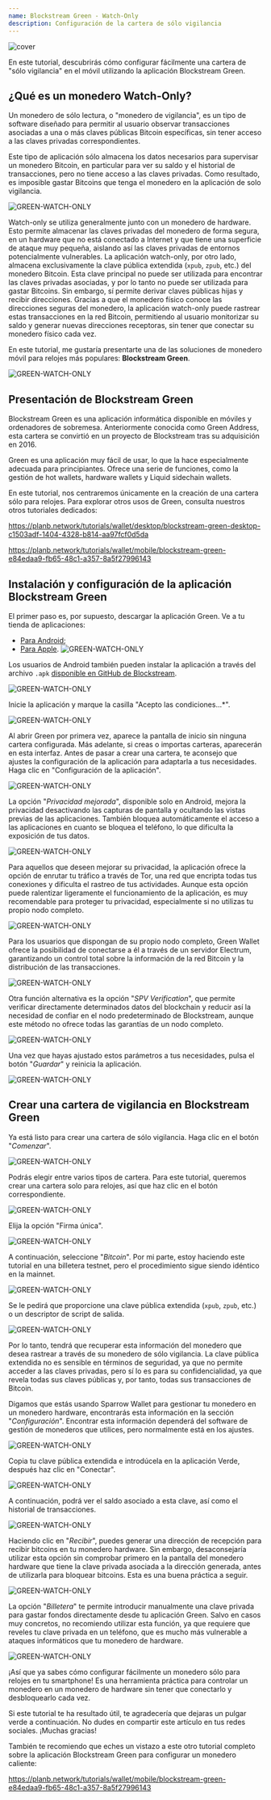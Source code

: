 ```yaml
---
name: Blockstream Green - Watch-Only
description: Configuración de la cartera de sólo vigilancia
---
```

![cover](assets/cover.webp)

En este tutorial, descubrirás cómo configurar fácilmente una cartera de "sólo vigilancia" en el móvil utilizando la aplicación Blockstream Green.

## ¿Qué es un monedero Watch-Only?

Un monedero de sólo lectura, o "monedero de vigilancia", es un tipo de software diseñado para permitir al usuario observar transacciones asociadas a una o más claves públicas Bitcoin específicas, sin tener acceso a las claves privadas correspondientes.

Este tipo de aplicación sólo almacena los datos necesarios para supervisar un monedero Bitcoin, en particular para ver su saldo y el historial de transacciones, pero no tiene acceso a las claves privadas. Como resultado, es imposible gastar Bitcoins que tenga el monedero en la aplicación de solo vigilancia.

![GREEN-WATCH-ONLY](assets/fr/01.webp)

Watch-only se utiliza generalmente junto con un monedero de hardware. Esto permite almacenar las claves privadas del monedero de forma segura, en un hardware que no está conectado a Internet y que tiene una superficie de ataque muy pequeña, aislando así las claves privadas de entornos potencialmente vulnerables. La aplicación watch-only, por otro lado, almacena exclusivamente la clave pública extendida (`xpub`, `zpub`, etc.) del monedero Bitcoin. Esta clave principal no puede ser utilizada para encontrar las claves privadas asociadas, y por lo tanto no puede ser utilizada para gastar Bitcoins. Sin embargo, sí permite derivar claves públicas hijas y recibir direcciones. Gracias a que el monedero físico conoce las direcciones seguras del monedero, la aplicación watch-only puede rastrear estas transacciones en la red Bitcoin, permitiendo al usuario monitorizar su saldo y generar nuevas direcciones receptoras, sin tener que conectar su monedero físico cada vez.

En este tutorial, me gustaría presentarte una de las soluciones de monedero móvil para relojes más populares: **Blockstream Green**.

![GREEN-WATCH-ONLY](assets/fr/02.webp)

## Presentación de Blockstream Green

Blockstream Green es una aplicación informática disponible en móviles y ordenadores de sobremesa. Anteriormente conocida como Green Address, esta cartera se convirtió en un proyecto de Blockstream tras su adquisición en 2016.

Green es una aplicación muy fácil de usar, lo que la hace especialmente adecuada para principiantes. Ofrece una serie de funciones, como la gestión de hot wallets, hardware wallets y Liquid sidechain wallets.

En este tutorial, nos centraremos únicamente en la creación de una cartera sólo para relojes. Para explorar otros usos de Green, consulta nuestros otros tutoriales dedicados:

https://planb.network/tutorials/wallet/desktop/blockstream-green-desktop-c1503adf-1404-4328-b814-aa97fcf0d5da

https://planb.network/tutorials/wallet/mobile/blockstream-green-e84edaa9-fb65-48c1-a357-8a5f27996143

## Instalación y configuración de la aplicación Blockstream Green

El primer paso es, por supuesto, descargar la aplicación Green. Ve a tu tienda de aplicaciones:

- [Para Android](https://play.google.com/store/apps/details?id=com.greenaddress.greenbits_android_wallet);
- [Para Apple](https://apps.apple.com/us/app/green-bitcoin-wallet/id1402243590).
![GREEN-WATCH-ONLY](assets/fr/03.webp)

Los usuarios de Android también pueden instalar la aplicación a través del archivo `.apk` [disponible en GitHub de Blockstream](https://github.com/Blockstream/green_android/releases).

![GREEN-WATCH-ONLY](assets/fr/04.webp)

Inicie la aplicación y marque la casilla "Acepto las condiciones...*".

![GREEN-WATCH-ONLY](assets/fr/05.webp)

Al abrir Green por primera vez, aparece la pantalla de inicio sin ninguna cartera configurada. Más adelante, si creas o importas carteras, aparecerán en esta interfaz. Antes de pasar a crear una cartera, te aconsejo que ajustes la configuración de la aplicación para adaptarla a tus necesidades. Haga clic en "Configuración de la aplicación".

![GREEN-WATCH-ONLY](assets/fr/06.webp)

La opción "*Privacidad mejorada*", disponible solo en Android, mejora la privacidad desactivando las capturas de pantalla y ocultando las vistas previas de las aplicaciones. También bloquea automáticamente el acceso a las aplicaciones en cuanto se bloquea el teléfono, lo que dificulta la exposición de tus datos.

![GREEN-WATCH-ONLY](assets/fr/07.webp)

Para aquellos que deseen mejorar su privacidad, la aplicación ofrece la opción de enrutar tu tráfico a través de Tor, una red que encripta todas tus conexiones y dificulta el rastreo de tus actividades. Aunque esta opción puede ralentizar ligeramente el funcionamiento de la aplicación, es muy recomendable para proteger tu privacidad, especialmente si no utilizas tu propio nodo completo.

![GREEN-WATCH-ONLY](assets/fr/08.webp)

Para los usuarios que dispongan de su propio nodo completo, Green Wallet ofrece la posibilidad de conectarse a él a través de un servidor Electrum, garantizando un control total sobre la información de la red Bitcoin y la distribución de las transacciones.

![GREEN-WATCH-ONLY](assets/fr/09.webp)

Otra función alternativa es la opción "*SPV Verification*", que permite verificar directamente determinados datos del blockchain y reducir así la necesidad de confiar en el nodo predeterminado de Blockstream, aunque este método no ofrece todas las garantías de un nodo completo.

![GREEN-WATCH-ONLY](assets/fr/10.webp)

Una vez que hayas ajustado estos parámetros a tus necesidades, pulsa el botón "*Guardar*" y reinicia la aplicación.

![GREEN-WATCH-ONLY](assets/fr/11.webp)

## Crear una cartera de vigilancia en Blockstream Green

Ya está listo para crear una cartera de sólo vigilancia. Haga clic en el botón "*Comenzar*".

![GREEN-WATCH-ONLY](assets/fr/12.webp)

Podrás elegir entre varios tipos de cartera. Para este tutorial, queremos crear una cartera solo para relojes, así que haz clic en el botón correspondiente.

![GREEN-WATCH-ONLY](assets/fr/13.webp)

Elija la opción "Firma única".

![GREEN-WATCH-ONLY](assets/fr/14.webp)

A continuación, seleccione "*Bitcoin*". Por mi parte, estoy haciendo este tutorial en una billetera testnet, pero el procedimiento sigue siendo idéntico en la mainnet.

![GREEN-WATCH-ONLY](assets/fr/15.webp)

Se le pedirá que proporcione una clave pública extendida (`xpub`, `zpub`, etc.) o un descriptor de script de salida.

![GREEN-WATCH-ONLY](assets/fr/16.webp)

Por lo tanto, tendrá que recuperar esta información del monedero que desea rastrear a través de su monedero de sólo vigilancia. La clave pública extendida no es sensible en términos de seguridad, ya que no permite acceder a las claves privadas, pero sí lo es para su confidencialidad, ya que revela todas sus claves públicas y, por tanto, todas sus transacciones de Bitcoin.

Digamos que estás usando Sparrow Wallet para gestionar tu monedero en un monedero hardware, encontrarás esta información en la sección "*Configuración*". Encontrar esta información dependerá del software de gestión de monederos que utilices, pero normalmente está en los ajustes.

![GREEN-WATCH-ONLY](assets/fr/17.webp)

Copia tu clave pública extendida e introdúcela en la aplicación Verde, después haz clic en "Conectar".

![GREEN-WATCH-ONLY](assets/fr/18.webp)

A continuación, podrá ver el saldo asociado a esta clave, así como el historial de transacciones.

![GREEN-WATCH-ONLY](assets/fr/19.webp)

Haciendo clic en "*Recibir*", puedes generar una dirección de recepción para recibir bitcoins en tu monedero hardware. Sin embargo, desaconsejaría utilizar esta opción sin comprobar primero en la pantalla del monedero hardware que tiene la clave privada asociada a la dirección generada, antes de utilizarla para bloquear bitcoins. Esta es una buena práctica a seguir.

![GREEN-WATCH-ONLY](assets/fr/20.webp)

La opción "*Billetera*" te permite introducir manualmente una clave privada para gastar fondos directamente desde tu aplicación Green. Salvo en casos muy concretos, no recomiendo utilizar esta función, ya que requiere que reveles tu clave privada en un teléfono, que es mucho más vulnerable a ataques informáticos que tu monedero de hardware.

![GREEN-WATCH-ONLY](assets/fr/21.webp)

¡Así que ya sabes cómo configurar fácilmente un monedero sólo para relojes en tu smartphone! Es una herramienta práctica para controlar un monedero en un monedero de hardware sin tener que conectarlo y desbloquearlo cada vez.

Si este tutorial te ha resultado útil, te agradecería que dejaras un pulgar verde a continuación. No dudes en compartir este artículo en tus redes sociales. ¡Muchas gracias!

También te recomiendo que eches un vistazo a este otro tutorial completo sobre la aplicación Blockstream Green para configurar un monedero caliente:

https://planb.network/tutorials/wallet/mobile/blockstream-green-e84edaa9-fb65-48c1-a357-8a5f27996143
